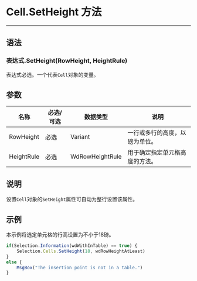 # Cell.SetHeight 方法
            
---

## 语法

### 表达式.SetHeight(RowHeight, HeightRule)

表达式必选。一个代表`Cell`对象的变量。

## 参数

|名称|必选/可选|数据类型|说明|
|-|-|-|-|
|RowHeight|必选|Variant|一行或多行的高度，以磅为单位。|
|HeightRule|必选|WdRowHeightRule|用于确定指定单元格高度的方法。|

## 说明

设置`Cell`对象的`SetHeight`属性可自动为整行设置该属性。

## 示例

本示例将选定单元格的行高设置为不小于18磅。

```javascript
if(Selection.Information(wdWithInTable) == true) {
    Selection.Cells.SetHeight(18, wdRowHeightAtLeast)
}
else {
    MsgBox("The insertion point is not in a table.")
}
```
